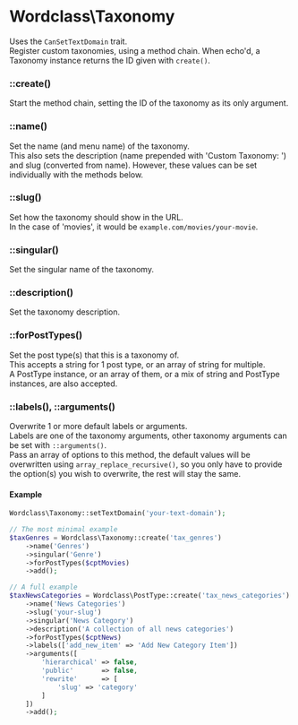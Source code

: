 # Wordclass\Taxonomy
Uses the `CanSetTextDomain` trait.  
Register custom taxonomies, using a method chain.
When echo'd, a Taxonomy instance returns the ID given with `create()`.

### ::create()
Start the method chain, setting the ID of the taxonomy as its only argument.

### ::name()
Set the name (and menu name) of the taxonomy.  
This also sets the description (name prepended with 'Custom Taxonomy: ') and slug (converted from name). However, these values can be set individually with the methods below.

### ::slug()
Set how the taxonomy should show in the URL.  
In the case of 'movies', it would be `example.com/movies/your-movie`.

### ::singular()
Set the singular name of the taxonomy.

### ::description()
Set the taxonomy description.

### ::forPostTypes()
Set the post type(s) that this is a taxonomy of.  
This accepts a string for 1 post type, or an array of string for multiple.  
A PostType instance, or an array of them, or a mix of string and PostType instances, are also accepted.

### ::labels(), ::arguments()
Overwrite 1 or more default labels or arguments.  
Labels are one of the taxonomy arguments, other taxonomy arguments can be set with `::arguments()`.  
Pass an array of options to this method, the default values will be overwritten using `array_replace_recursive()`, so you only have to provide the option(s) you wish to overwrite, the rest will stay the same.

#### Example
```php
Wordclass\Taxonomy::setTextDomain('your-text-domain');

// The most minimal example
$taxGenres = Wordclass\Taxonomy::create('tax_genres')
    ->name('Genres')
    ->singular('Genre')
    ->forPostTypes($cptMovies)
    ->add();

// A full example
$taxNewsCategories = Wordclass\PostType::create('tax_news_categories')
    ->name('News Categories')
    ->slug('your-slug')
    ->singular('News Category')
    ->description('A collection of all news categories')
    ->forPostTypes($cptNews)
    ->labels(['add_new_item' => 'Add New Category Item'])
    ->arguments([
        'hierarchical' => false,
        'public'       => false,
        'rewrite'      => [
            'slug' => 'category'
        ]
    ])
    ->add();
```
